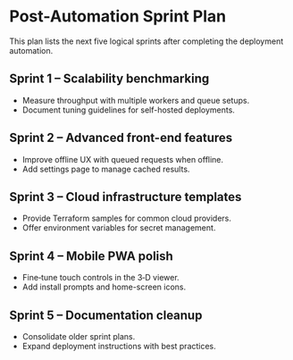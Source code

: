 # Post-Automation Sprint Plan

This plan lists the next five logical sprints after completing the deployment automation.

## Sprint 1 – Scalability benchmarking
* Measure throughput with multiple workers and queue setups.
* Document tuning guidelines for self-hosted deployments.

## Sprint 2 – Advanced front-end features
* Improve offline UX with queued requests when offline.
* Add settings page to manage cached results.

## Sprint 3 – Cloud infrastructure templates
* Provide Terraform samples for common cloud providers.
* Offer environment variables for secret management.

## Sprint 4 – Mobile PWA polish
* Fine‑tune touch controls in the 3‑D viewer.
* Add install prompts and home-screen icons.

## Sprint 5 – Documentation cleanup
* Consolidate older sprint plans.
* Expand deployment instructions with best practices.
